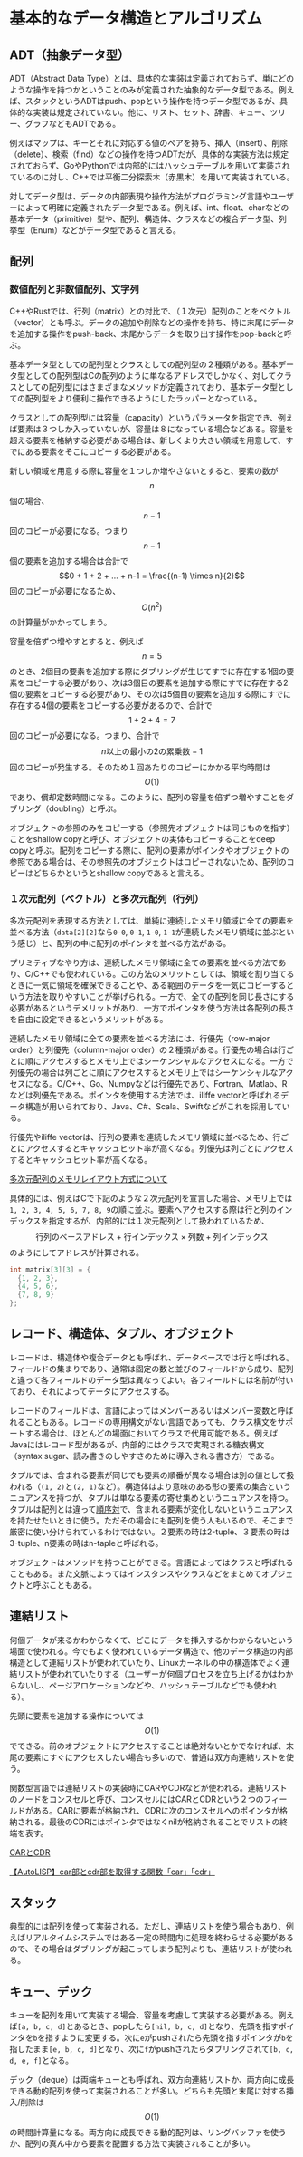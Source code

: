 # 基本的なデータ構造とアルゴリズム

## ADT（抽象データ型）

ADT（Abstract Data Type）とは、具体的な実装は定義されておらず、単にどのような操作を持つかということのみが定義された抽象的なデータ型である。例えば、スタックというADTはpush、popという操作を持つデータ型であるが、具体的な実装は規定されていない。他に、リスト、セット、辞書、キュー、ツリー、グラフなどもADTである。

例えばマップは、キーとそれに対応する値のペアを持ち、挿入（insert）、削除（delete）、検索（find）などの操作を持つADTだが、具体的な実装方法は規定されておらず、GoやPythonでは内部的にはハッシュテーブルを用いて実装されているのに対し、C++では平衡二分探索木（赤黒木）を用いて実装されている。

対してデータ型は、データの内部表現や操作方法がプログラミング言語やユーザーによって明確に定義されたデータ型である。例えば、int、float、charなどの基本データ（primitive）型や、配列、構造体、クラスなどの複合データ型、列挙型（Enum）などがデータ型であると言える。

## 配列

### 数値配列と非数値配列、文字列

C++やRustでは、行列（matrix）との対比で、（１次元）配列のことをベクトル（vector）とも呼ぶ。データの追加や削除などの操作を持ち、特に末尾にデータを追加する操作をpush-back、末尾からデータを取り出す操作をpop-backと呼ぶ。

基本データ型としての配列型とクラスとしての配列型の２種類がある。基本データ型としての配列型はCの配列のように単なるアドレスでしかなく、対してクラスとしての配列型にはさまざまなメソッドが定義されており、基本データ型としての配列型をより便利に操作できるようにしたラッパーとなっている。

クラスとしての配列型には容量（capacity）というパラメータを指定でき、例えば要素は３つしか入っていないが、容量は８になっている場合などある。容量を超える要素を格納する必要がある場合は、新しくより大きい領域を用意して、すでにある要素をそこにコピーする必要がある。

新しい領域を用意する際に容量を１つしか増やさないとすると、要素の数が$$n$$個の場合、$$n-1$$回のコピーが必要になる。つまり$$n-1$$個の要素を追加する場合は合計で$$0 + 1 + 2 + ... + n-1 = \frac{(n-1) \times n}{2}$$回のコピーが必要になるため、$$O(n^2)$$の計算量がかかってしまう。

容量を倍ずつ増やすとすると、例えば$$n = 5$$のとき、2個目の要素を追加する際にダブリングが生じてすでに存在する1個の要素をコピーする必要があり、次は3個目の要素を追加する際にすでに存在する2個の要素をコピーする必要があり、その次は5個目の要素を追加する際にすでに存在する4個の要素をコピーする必要があるので、合計で$$1 + 2 + 4 = 7$$回のコピーが必要になる。つまり、合計で$$n \text{以上の最小の2の累乗数} - 1$$回のコピーが発生する。そのため１回あたりのコピーにかかる平均時間は$$O(1)$$であり、償却定数時間になる。このように、配列の容量を倍ずつ増やすことをダブリング（doubling）と呼ぶ。

オブジェクトの参照のみをコピーする（参照先オブジェクトは同じものを指す）ことをshallow copyと呼び、オブジェクトの実体もコピーすることをdeep copyと呼ぶ。配列をコピーする際に、配列の要素がポインタやオブジェクトの参照である場合は、その参照先のオブジェクトはコピーされないため、配列のコピーはどちらかというとshallow copyであると言える。

### １次元配列（ベクトル）と多次元配列（行列）

多次元配列を表現する方法としては、単純に連続したメモリ領域に全ての要素を並べる方法（`data[2][2]`なら`0-0`, `0-1`, `1-0`, `1-1`が連続したメモリ領域に並ぶという感じ）と、配列の中に配列のポインタを並べる方法がある。

プリミティブなやり方は、連続したメモリ領域に全ての要素を並べる方法であり、C/C++でも使われている。この方法のメリットとしては、領域を割り当てるときに一気に領域を確保できることや、ある範囲のデータを一気にコピーするという方法を取りやすいことが挙げられる。一方で、全ての配列を同じ長さにする必要があるというデメリットがあり、一方でポインタを使う方法は各配列の長さを自由に設定できるというメリットがある。

連続したメモリ領域に全ての要素を並べる方法には、行優先（row-major order）と列優先（column-major order）の２種類がある。行優先の場合は行ごとに順にアクセスするとメモリ上ではシーケンシャルなアクセスになる。一方で列優先の場合は列ごとに順にアクセスするとメモリ上ではシーケンシャルなアクセスになる。C/C++、Go、Numpyなどは行優先であり、Fortran、Matlab、Rなどは列優先である。ポインタを使用する方法では、iliffe vectorと呼ばれるデータ構造が用いられており、Java、C#、Scala、Swiftなどがこれを採用している。

行優先やiliffe vectorは、行列の要素を連続したメモリ領域に並べるため、行ごとにアクセスするとキャッシュヒット率が高くなる。列優先は列ごとにアクセスするとキャッシュヒット率が高くなる。

[多次元配列のメモリレイアウト方式について](https://qiita.com/tyoshitake/items/83ce47f169c5b037f06c)

具体的には、例えばCで下記のような２次元配列を宣言した場合、メモリ上では`1, 2, 3, 4, 5, 6, 7, 8, 9`の順に並ぶ。要素へアクセスする際は行と列のインデックスを指定するが、内部的には１次元配列として扱われているため、$$\text{行列のベースアドレス} + \text{行インデックス} \times \text{列数} + \text{列インデックス}$$のようにしてアドレスが計算される。

```c
int matrix[3][3] = {
  {1, 2, 3},
  {4, 5, 6},
  {7, 8, 9}
};
```

## レコード、構造体、タプル、オブジェクト

レコードは、構造体や複合データとも呼ばれ、データベースでは行と呼ばれる。フィールドの集まりであり、通常は固定の数と並びのフィールドから成り、配列と違って各フィールドのデータ型は異なってよい。各フィールドには名前が付いており、それによってデータにアクセスする。

レコードのフィールドは、言語によってはメンバーあるいはメンバー変数と呼ばれることもある。レコードの専用構文がない言語であっても、クラス構文をサポートする場合は、ほとんどの場面においてクラスで代用可能である。例えばJavaにはレコード型があるが、内部的にはクラスで実現される糖衣構文（syntax sugar、読み書きのしやすさのために導入される書き方）である。

タプルでは、含まれる要素が同じでも要素の順番が異なる場合は別の値として扱われる（`(1, 2)`と`(2, 1)`など）。構造体はより意味のある形の要素の集合というニュアンスを持つが、タプルは単なる要素の寄せ集めというニュアンスを持つ。タプルは配列とは違って[順序対](https://ja.wikipedia.org/wiki/順序対)で、含まれる要素が変化しないというニュアンスを持たせたいときに使う。ただその場合にも配列を使う人もいるので、そこまで厳密に使い分けられているわけではない。２要素の時は2-tuple、３要素の時は3-tuple、n要素の時はn-tapleと呼ばれる。

オブジェクトはメソッドを持つことができる。言語によってはクラスと呼ばれることもある。また文脈によってはインスタンスやクラスなどをまとめてオブジェクトと呼ぶこともある。

## 連結リスト

何個データが来るかわからなくて、どこにデータを挿入するかわからないという場面で使われる。今でもよく使われているデータ構造で、他のデータ構造の内部構造として連結リストが使われていたり、Linuxカーネルの中の構造体でよく連結リストが使われていたりする（ユーザーが何個プロセスを立ち上げるかはわからないし、ページアロケーションなどや、ハッシュテーブルなどでも使われる）。

先頭に要素を追加する操作については$$O(1)$$でできる。前のオブジェクトにアクセスすることは絶対ないとかでなければ、末尾の要素にすぐにアクセスしたい場合も多いので、普通は双方向連結リストを使う。

関数型言語では連結リストの実装時にCARやCDRなどが使われる。連結リストのノードをコンスセルと呼び、コンスセルにはCARとCDRという２つのフィールドがある。CARに要素が格納され、CDRに次のコンスセルへのポインタが格納される。最後のCDRにはポインタではなくnilが格納されることでリストの終端を表す。

[CARとCDR](https://ja.wikipedia.org/wiki/CARとCDR)

[【AutoLISP】car部とcdr部を取得する関数「car」「cdr」](https://alraku.com/car-cdr/2324/)

## スタック

典型的には配列を使って実装される。ただし、連結リストを使う場合もあり、例えばリアルタイムシステムではある一定の時間内に処理を終わらせる必要があるので、その場合はダブリングが起こってしまう配列よりも、連結リストが使われる。

## キュー、デック

キューを配列を用いて実装する場合、容量を考慮して実装する必要がある。例えば`[a, b, c, d]`とあるとき、popしたら`[nil, b, c, d]`となり、先頭を指すポインタを`b`を指すように変更する。次に`e`がpushされたら先頭を指すポインタが`b`を指したまま`[e, b, c, d]`となり、次に`f`がpushされたらダブリングされて`[b, c, d, e, f]`となる。

デック（deque）は両端キューとも呼ばれ、双方向連結リストか、両方向に成長できる動的配列を使って実装されることが多い。どちらも先頭と末尾に対する挿入/削除は$$O(1)$$の時間計算量になる。両方向に成長できる動的配列は、リングバッファを使うか、配列の真ん中から要素を配置する方法で実装されることが多い。
